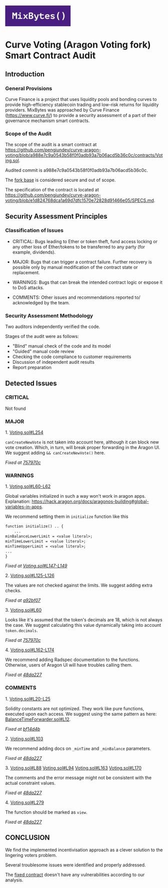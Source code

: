![](MixBytes.png)

# Curve Voting (Aragon Voting fork) Smart Contract Audit

## Introduction

### General Provisions
Curve Finance is a project that uses liquidity pools and bonding curves to provide high-efficiency stablecoin trading and low-risk returns for liquidity providers.
MixBytes was approached by Curve Finance (https://www.curve.fi/) to provide a security assessment of a part of their governance mechanism smart contracts.


### Scope of the Audit

The scope of the audit is a smart contract at 
https://github.com/pengiundev/curve-aragon-voting/blob/a988e7c9a0543b58f0f0adb93a7b06acd5b36c0c/contracts/Voting.sol.

Audited commit is a988e7c9a0543b58f0f0adb93a7b06acd5b36c0c.

The [fork base](https://github.com/aragon/aragon-apps/blob/12c30c6b76093d3c9007b1586fec7c51a9c3c936/apps/voting/contracts/Voting.sol) is considered secure and out of scope.

The specification of the contract is located at https://github.com/pengiundev/curve-aragon-voting/blob/e1d824768dca1a69d7dfc1570e72828d91466e05/SPECS.md.


## Security Assessment Principles

### Classification of Issues

* CRITICAL: Bugs leading to Ether or token theft, fund access locking or any other loss of Ether/tokens to be transferred to any party (for example, dividends). 

* MAJOR: Bugs that can trigger a contract failure. Further recovery is possible only by manual modification of the contract state or replacement. 

* WARNINGS: Bugs that can break the intended contract logic or expose it to DoS attacks. 

* COMMENTS: Other issues and recommendations reported to/ acknowledged by the team.


### Security Assessment Methodology

Two auditors independently verified the code.

Stages of the audit were as follows:

* "Blind" manual check of the code and its model 
* "Guided" manual code review
* Checking the code compliance to customer requirements 
* Discussion of independent audit results
* Report preparation


## Detected Issues

### CRITICAL
 
Not found

 
### MAJOR

1\. [Voting.sol#L254](https://github.com/pengiundev/curve-aragon-voting/blob/a988e7c9a0543b58f0f0adb93a7b06acd5b36c0c/contracts/Voting.sol#L254)

`canCreateNewVote` is not taken into account here, although it can block new vote creation. Which, in turn, will break proper forwarding in the Aragon UI. We suggest adding `&& canCreateNewVote()` here.

*Fixed at [757970c](https://github.com/pengiundev/curve-aragon-voting/commit/757970c87fd953d743dfbd55431a2181d7dedd53)*


### WARNINGS

1\. [Voting.sol#L60-L62](https://github.com/pengiundev/curve-aragon-voting/blob/a988e7c9a0543b58f0f0adb93a7b06acd5b36c0c/contracts/Voting.sol#L60-L62)

Global variables initialized in such a way won't work in aragon apps.
Explanation: https://hack.aragon.org/docs/aragonos-building#global-variables-in-apps.

We recommend setting them in `initialize` function like this
```
function initialize() .. {
	...
minBalanceLowerLimit = <value literal>;
minTimeLowerLimit = <value literal>;
minTimeUpperLimit = <value literal>;
...
}
```

*Fixed at [Voting.sol#L147-L149](https://github.com/pengiundev/curve-aragon-voting/blob/5e61f28198de469f307cb6c5789e02eeef9aadf8/contracts/Voting.sol#L147-L149)*

2\. [Voting.sol#L125-L126](https://github.com/pengiundev/curve-aragon-voting/blob/a988e7c9a0543b58f0f0adb93a7b06acd5b36c0c/contracts/Voting.sol#L125-L126)

The values are not checked against the limits. We suggest adding extra checks.

*Fixed at [a92bf07](https://github.com/pengiundev/curve-aragon-voting/commit/a92bf075406136c057409a7cfcf401ecffbd15ca)*

3\. [Voting.sol#L60](https://github.com/pengiundev/curve-aragon-voting/blob/a988e7c9a0543b58f0f0adb93a7b06acd5b36c0c/contracts/Voting.sol#L60)

Looks like it's assumed that the token's decimals are 18, which is not always the case. We suggest calculating this value dynamically taking into account `token.decimals`.

*Fixed at [757970c](https://github.com/pengiundev/curve-aragon-voting/commit/757970c87fd953d743dfbd55431a2181d7dedd53)*

4\. [Voting.sol#L162-L174](https://github.com/pengiundev/curve-aragon-voting/blob/a988e7c9a0543b58f0f0adb93a7b06acd5b36c0c/contracts/Voting.sol#L162-L174) 

We recommend adding Radspec documentation to the functions. Otherwise, users of Aragon UI will have troubles calling them.

*Fixed at [48da227](https://github.com/pengiundev/curve-aragon-voting/commit/48da227b85eebb9df346a2a218c0d2b494aebcff)*


### COMMENTS

1\. [Voting.sol#L20-L25](https://github.com/pengiundev/curve-aragon-voting/blob/a988e7c9a0543b58f0f0adb93a7b06acd5b36c0c/contracts/Voting.sol#L20-L25) 

Solidity constants are not optimized. They work like pure functions, executed upon each access. We suggest using the same pattern as here: [BalanceTimeForwarder.sol#L12](https://github.com/pengiundev/curve-dao-voting-forwarder/blob/031d29f6d71e92678bb24143b1b8517c91098714/contracts/BalanceTimeForwarder.sol#L12).

*Fixed at [bf14d4b](https://github.com/pengiundev/curve-aragon-voting/commit/bf14d4bd9d103ea35d53e5beeeb11ef71e282865)*

2\. [Voting.sol#L103](https://github.com/pengiundev/curve-aragon-voting/blob/a988e7c9a0543b58f0f0adb93a7b06acd5b36c0c/contracts/Voting.sol#L103)

We recommend adding docs on `_minTime` and `_minBalance` parameters.

*Fixed at [48da227](https://github.com/pengiundev/curve-aragon-voting/commit/48da227b85eebb9df346a2a218c0d2b494aebcff)*

3\. [Voting.sol#L88](https://github.com/pengiundev/curve-aragon-voting/blob/a988e7c9a0543b58f0f0adb93a7b06acd5b36c0c/contracts/Voting.sol#L88)
[Voting.sol#L94](https://github.com/pengiundev/curve-aragon-voting/blob/a988e7c9a0543b58f0f0adb93a7b06acd5b36c0c/contracts/Voting.sol#L94)
[Voting.sol#L163](https://github.com/pengiundev/curve-aragon-voting/blob/a988e7c9a0543b58f0f0adb93a7b06acd5b36c0c/contracts/Voting.sol#L163)
[Voting.sol#L170](https://github.com/pengiundev/curve-aragon-voting/blob/a988e7c9a0543b58f0f0adb93a7b06acd5b36c0c/contracts/Voting.sol#L170)

The comments and the error message might not be consistent with the actual constraint values.

*Fixed at [48da227](https://github.com/pengiundev/curve-aragon-voting/commit/48da227b85eebb9df346a2a218c0d2b494aebcff)*

4\. [Voting.sol#L279](https://github.com/pengiundev/curve-aragon-voting/blob/a988e7c9a0543b58f0f0adb93a7b06acd5b36c0c/contracts/Voting.sol#L279)

The function should be marked as `view`.

*Fixed at [48da227](https://github.com/pengiundev/curve-aragon-voting/commit/48da227b85eebb9df346a2a218c0d2b494aebcff)*


## CONCLUSION

We find the implemented incentivisation approach as a clever solution to the lingering voters problem.

Several troublesome issues were identified and properly addressed.

The [fixed contract](https://github.com/pengiundev/curve-aragon-voting/blob/757970c87fd953d743dfbd55431a2181d7dedd53/contracts/Voting.sol) doesn't have any vulnerabilities according to our analysis.
